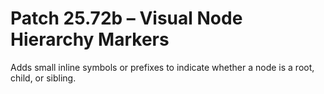# Patch 25.72b – Visual Node Hierarchy Markers

Adds small inline symbols or prefixes to indicate whether a node is a root, child, or sibling.
